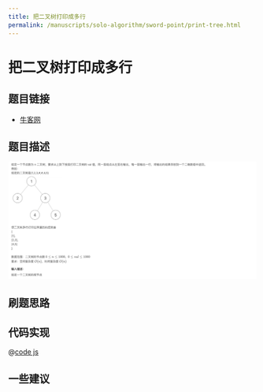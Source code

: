 ```yaml
---
title: 把二叉树打印成多行
permalink: /manuscripts/solo-algorithm/sword-point/print-tree.html
---
```


# 把二叉树打印成多行

## 题目链接

- [牛客网](https://www.nowcoder.com/share/jump/8484115461699855028639)

## 题目描述

![](../images/print.png)

## 刷题思路

## 代码实现

@[code js](@algorithm/sword-point/树/print.js)

## 一些建议

